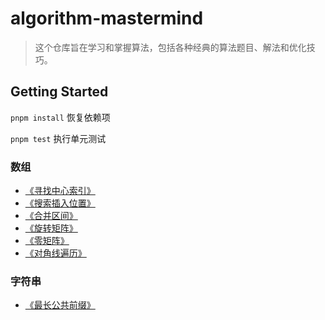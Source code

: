 # algorithm-mastermind
> 这个仓库旨在学习和掌握算法，包括各种经典的算法题目、解法和优化技巧。

## Getting Started

`pnpm install` 恢复依赖项

`pnpm test` 执行单元测试

### 数组

* [《寻找中心索引》](https://www.yuque.com/aiden-0wweb/ahvz3x/ycp5vsr6l0t8fp16?singleDoc#)
* [《搜索插入位置》](https://www.yuque.com/aiden-0wweb/ahvz3x/grnmtywvv3w9yz25?singleDoc#)
* [《合并区间》](https://www.yuque.com/aiden-0wweb/ahvz3x/ggl7nwf11qwy61a6?singleDoc#)
* [《旋转矩阵》](https://www.yuque.com/aiden-0wweb/ahvz3x/wp0dr3wg5davyl06?singleDoc#)
* [《零矩阵》](https://www.yuque.com/aiden-0wweb/ahvz3x/rq071tehq97cxc0h?singleDoc#)
* [《对角线遍历》](https://www.yuque.com/aiden-0wweb/ahvz3x/gpduikvy1x0ov5mc?singleDoc#)

### 字符串

* [《最长公共前缀》](https://www.yuque.com/aiden-0wweb/ahvz3x/nnsqamdgcyg1g645?singleDoc#)
